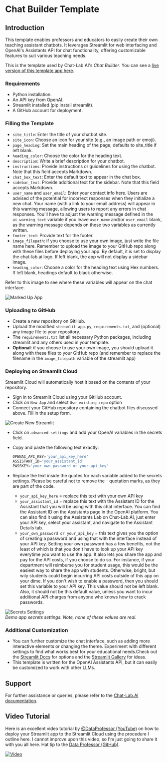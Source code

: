 # Chat Builder Template

## Introduction

This template enables professors and educators to easily create their own teaching assistant chatbots. It leverages Streamlit for web interfacing and OpenAI's Assistants API for chat functionality, offering customizable features to suit various teaching needs.

This is the template used by Chat-Lab.AI's *Chat Builder*. You can see a [live version of this template app here](https://chat-builder-template.streamlit.app/).

### Requirements

- Python installation.
- An API key from OpenAI.
- Streamlit installed (pip install streamlit).
- A GitHub account for deployment.

### Filling the Template

- `site_title`: Enter the title of your chatbot site.
- `site_icon`: Choose an icon for your site (e.g., an image path or emoji).
- `page_heading`: Set the main heading of the page; defaults to site_title if left blank.
- `heading_color`: Choose the color for the heading text.
- `description`: Write a brief description for your chatbot.
- `instructions`: Provide instructions or guidelines for using the chatbot. Note that this field accepts Markdown.
- `chat_box_text`: Enter the default text to appear in the chat box.
- `sidebar_text`: Provide additional text for the sidebar. Note that this field accepts Markdown.
- `user_name` and `user_email`: Enter your contact info here. Users are advised of the potential for incorrect responses when they initialize a new chat. Your name (with a link to your email address) will appear in this warning message, allowing users to report any errors in chat responses. You'll have to adjust the warning message defined in the `ai_warning_text` variable if you leave `user_name` and/or `user_email` blank, as the warning message depends on these two variables as currently written.
- `footer_text`: Provide text for the footer.
- `image_filepath`: if you choose to use your own image, just write the file name here. Remember to upload the image to your GitHub repo along with these files before deploying your app. By default, it is set to display the chat-lab.ai logo. If left blank, the app will not display a sidebar image.
- `heading_color`: Choose a color for the heading text using Hex numbers. If left blank, headings default to black otherwise.

Refer to this image to see where these variables will appear on the chat interface.

![Marked Up App](https://chat-builder.nyc3.cdn.digitaloceanspaces.com/app-marked-up.png)

### Uploading to GitHub

- Create a new repository on GitHub.
- Upload the modified `streamlit-app.py`, `requirements.txt`, and (optional) any image file to your repository.
- The `requirements.txt` list all necessary Python packages, including streamlit and any others used in your template.
- **Optional**: if you choose to use your own image, you should upload it along with these files to your GitHub repo (and remember to replace the filename in the `image_filepath` variable of the streamlit app)

### Deploying on Streamlit Cloud

Streamlit Cloud will automatically host it based on the contents of your repository.

- Sign in to Streamlit Cloud using your GitHub account.
- Click on `New App` and select `Use existing repo` option
- Connect your GitHub repository containing the chatbot files discussed above. Fill in the setup form.

![Create New Streamlit](https://chat-builder.nyc3.cdn.digitaloceanspaces.com/streamlit-app-setup.png)

- Click on `advanced settings` and add your OpenAI variables in the secrets field.
- Copy and paste the following text exactly:  

    ```python
    OPENAI_API_KEY='your_api_key_here'
    ASSISTANT_ID='your_assistant_id'
    PASSKEY='your_own_password or your_api_key'
    ```

- Replace the text inside the quotes for each variable added to the secrets settings. Please be careful not to remove the `'` quotation marks, as they are part of the code.

  - `your_api_key_here` = replace this text with your own API key
  - `your_assistant_id` = replace this text with the Assistant ID for the Assistant that you will be using with this chat interface. You can find the Assistant ID on the Assistants page in the OpenAI platform. You can also find it using the Assistants Lab on Chat-Lab.AI, just enter your API key, select your assistant, and navigate to the Assistant Details tab.
  - `your_own_password or your_api_key` = this text gives you the option of creating a password and using that with the interface instead of your API key. Setting your own password has a few benefits, not the least of which is that you don't have to look up your API key everytime you want to use the app. It also lets you share the app and pay for the API costs, if you choose to do so. For instance, if your department will reimburse you for student usage, this would be the easiest way to share the app with students. Otherwise, bright, but wily students could begin incurring API costs outside of this app on your dime. If you don't wish to enable a password, then you should set this variable to your API key. This value should not be left blank. Also, it should not be this default value, unless you want to incur additional API charges from anyone who knows how to crack passwords.

![Secrets Settings](https://chat-builder.nyc3.cdn.digitaloceanspaces.com/streamlit-app-setup-secrets.png)  
*Demo app secrets settings. Note, none of these values are real.*

### Additional Customization

- You can further customize the chat interface, such as adding more interactive elements or changing the theme. Experiment with different settings to find what works best for your educational needs.Check out the [Streamlit Docs](https://docs.streamlit.io/) for options and the [Streamlit Gallery](https://streamlit.io/gallery) for ideas.
- This template is written for the OpenAI Assistants API, but it can easily be customized to work with other LLMs.

## Support

For further assistance or queries, please refer to the [Chat-Lab.AI documentation](https:docs.chat-lab.ai).  

## Video Tutorial

Here is an excellent video tutorial by [@DataProfessor (YouTube)](https://www.youtube.com/channel/UCV8e2g4IWQqK71bbzGDEI4Q) on how to deploy your Streamlit app to the Streamlit Cloud using the procedure I outline here. I cannot improve upon this video, so I'm just going to share it with you all here. Hat tip to the [Data Professor (GitHub)](https://github.com/dataprofessor/).

[![Video](https://img.youtube.com/vi/HKoOBiAaHGg/maxresdefault.jpg)][def]

[def]: https://youtu.be/HKoOBiAaHGg?si=PIk10_1EF9F7gus0
